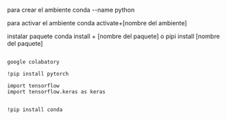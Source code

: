 para crear el ambiente
conda --name python

para activar el ambiente
conda  activate+[nombre del ambiente]

instalar paquete
conda install + [nombre del paquete] o  pipi install [nombre del paquete]

```

google colabatory

!pip install pytorch

import tensorflow
import tensorflow.keras as keras


!pip install conda

```
